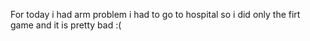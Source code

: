For today i had arm problem i had to go to hospital so i did only the firt game and it is pretty bad :(